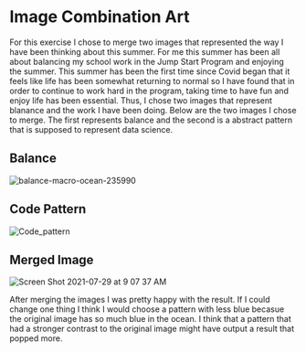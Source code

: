 # Image Combination Art

For this exercise I chose to merge two images that represented the way I have been thinking about this summer. For me this summer has been all about balancing my school work in the Jump Start Program and enjoying the summer. This summer has been the first time since Covid began that it feels like life has been somewhat returning to normal so I have found that in order to continue to work hard in the program, taking time to have fun and enjoy life has been essential. Thus, I chose two images that represent blanance and the work I have been doing. Below are the two images I chose to merge. The first represents balance and the second is a abstract pattern that is supposed to represent data science. 

## Balance
![balance-macro-ocean-235990](https://user-images.githubusercontent.com/60228369/127499811-2503c38f-9f00-4e7e-bd57-94474151c418.jpg)

## Code Pattern
![Code_pattern](https://user-images.githubusercontent.com/60228369/127499814-8f19cdd7-b39b-4382-b8b3-2ec1990c44e5.jpg)

## Merged Image
![Screen Shot 2021-07-29 at 9 07 37 AM](https://user-images.githubusercontent.com/60228369/127499819-4a04aa65-77ff-4711-adce-46e4be030230.png)

After merging the images I was pretty happy with the result. If I could change one thing I think I would choose a pattern with less blue becasue the original image has so much blue in the ocean. I think that a pattern that had a stronger contrast to the original image might have output a result that popped more. 
